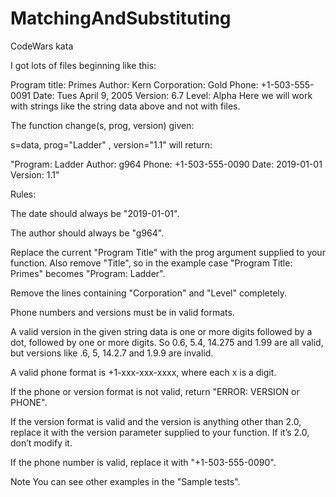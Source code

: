 # MatchingAndSubstituting
CodeWars kata

I got lots of files beginning like this:

Program title: Primes
Author: Kern
Corporation: Gold
Phone: +1-503-555-0091
Date: Tues April 9, 2005
Version: 6.7
Level: Alpha
Here we will work with strings like the string data above and not with files.

The function change(s, prog, version) given:

s=data, prog="Ladder" , version="1.1" will return:

"Program: Ladder Author: g964 Phone: +1-503-555-0090 Date: 2019-01-01 Version: 1.1"

Rules:

The date should always be "2019-01-01".

The author should always be "g964".

Replace the current "Program Title" with the prog argument supplied to your function. Also remove "Title", so in the example case "Program Title: Primes" becomes "Program: Ladder".

Remove the lines containing "Corporation" and "Level" completely.

Phone numbers and versions must be in valid formats.

A valid version in the given string data is one or more digits followed by a dot, followed by one or more digits. So 0.6, 5.4, 14.275 and 1.99 are all valid, but versions like .6, 5, 14.2.7 and 1.9.9 are invalid.

A valid phone format is +1-xxx-xxx-xxxx, where each x is a digit.

If the phone or version format is not valid, return "ERROR: VERSION or PHONE".

If the version format is valid and the version is anything other than 2.0, replace it with the version parameter supplied to your function. If it’s 2.0, don’t modify it.

If the phone number is valid, replace it with "+1-503-555-0090".

Note
You can see other examples in the "Sample tests".
